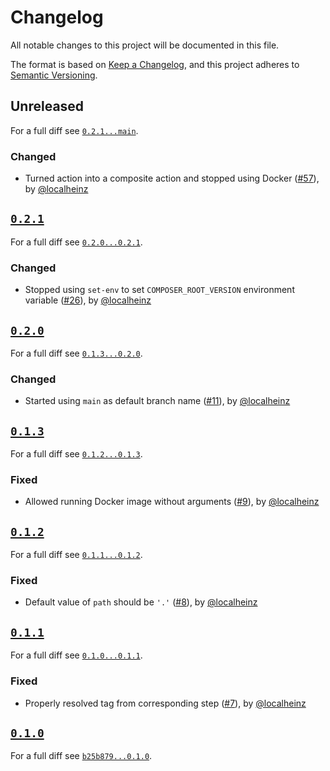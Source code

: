 # Changelog

All notable changes to this project will be documented in this file.

The format is based on [Keep a Changelog](https://keepachangelog.com/en/1.0.0/), and this project adheres to [Semantic Versioning](https://semver.org/spec/v2.0.0.html).

## Unreleased

For a full diff see [`0.2.1...main`][0.2.1...main].

### Changed

* Turned action into a composite action and stopped using Docker ([#57]), by [@localheinz]

## [`0.2.1`][0.2.1]

For a full diff see [`0.2.0...0.2.1`][0.2.0...0.2.1].

### Changed

* Stopped using `set-env` to set `COMPOSER_ROOT_VERSION` environment variable ([#26]), by [@localheinz]

## [`0.2.0`][0.2.0]

For a full diff see [`0.1.3...0.2.0`][0.1.3...0.2.0].

### Changed

* Started using `main` as default branch name ([#11]), by [@localheinz]

## [`0.1.3`][0.1.3]

For a full diff see [`0.1.2...0.1.3`][0.1.2...0.1.3].

### Fixed

* Allowed running Docker image without arguments ([#9]), by [@localheinz]

## [`0.1.2`][0.1.2]

For a full diff see [`0.1.1...0.1.2`][0.1.1...0.1.2].

### Fixed

* Default value of `path` should be `'.'` ([#8]), by [@localheinz]

## [`0.1.1`][0.1.1]

For a full diff see [`0.1.0...0.1.1`][0.1.0...0.1.1].

### Fixed

* Properly resolved tag from corresponding step ([#7]), by [@localheinz]

## [`0.1.0`][0.1.0]

For a full diff see [`b25b879...0.1.0`][b25b879...0.1.0].

[0.1.0]: https://github.com/ergebnis/composer-root-version-action/releases/tag/0.1.0
[0.1.1]: https://github.com/ergebnis/composer-root-version-action/releases/tag/0.1.1
[0.1.2]: https://github.com/ergebnis/composer-root-version-action/releases/tag/0.1.2
[0.1.3]: https://github.com/ergebnis/composer-root-version-action/releases/tag/0.1.3
[0.2.0]: https://github.com/ergebnis/composer-root-version-action/releases/tag/0.2.0
[0.2.1]: https://github.com/ergebnis/composer-root-version-action/releases/tag/0.2.1

[b25b879...0.1.0]: https://github.com/ergebnis/composer-root-version-action/compare/b25b879...0.1.0
[0.1.0...0.1.1]: https://github.com/ergebnis/composer-root-version-action/compare/0.1.0...0.1.1
[0.1.1...0.1.2]: https://github.com/ergebnis/composer-root-version-action/compare/0.1.1...0.1.2
[0.1.2...0.1.3]: https://github.com/ergebnis/composer-root-version-action/compare/0.1.2...0.1.3
[0.1.3...0.2.0]: https://github.com/ergebnis/composer-root-version-action/compare/0.1.3...0.2.0
[0.2.0...0.2.1]: https://github.com/ergebnis/composer-root-version-action/compare/0.2.0...0.2.1
[0.2.1...main]: https://github.com/ergebnis/composer-root-version-action/compare/0.2.1...main

[#7]: https://github.com/ergebnis/composer-root-version-action/pull/7
[#8]: https://github.com/ergebnis/composer-root-version-action/pull/8
[#9]: https://github.com/ergebnis/composer-root-version-action/pull/9
[#11]: https://github.com/ergebnis/composer-root-version-action/pull/11
[#26]: https://github.com/ergebnis/composer-root-version-action/pull/26
[#57]: https://github.com/ergebnis/composer-root-version-action/pull/57

[@localheinz]: https://github.com/localheinz
